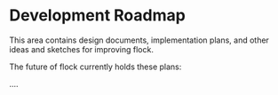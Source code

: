 # Development Roadmap

This area contains design documents, implementation plans, and other ideas and sketches for improving flock.

The future of flock currently holds these plans:

....